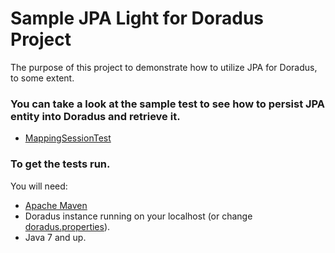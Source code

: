 Sample JPA Light for Doradus Project
====================================

The purpose of this project to demonstrate how to utilize JPA for Doradus, to some extent.  
### You can take a look at the sample test to see how to persist JPA entity into Doradus and retrieve it.

- [MappingSessionTest](https://github.com/TraDuong1/jpa-prototype-doradus/blob/master/src/test/java/com/dell/jpa/mapping/MappingSessionTest.java)


### To get the tests run.
You will need:
- [Apache Maven](http://maven.apache.org/download.cgi)
- Doradus instance running on your localhost (or change [doradus.properties](https://github.com/TraDuong1/jpa-prototype-doradus/blob/master/src/test/resources/doradus.properties)).
- Java 7 and up.



